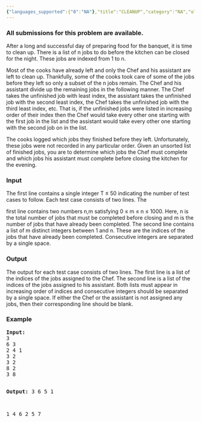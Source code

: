 ```yaml
---
{"languages_supported":{"0":"NA"},"title":"CLEANUP","category":"NA","old_version":true,"problem_code":"CLEANUP","tags":{"0":"NA"},"layout":"problem"}
---
```


<h3> All submissions for this problem are available. </h3><p>After a long and successful day of preparing food for the banquet, it is time to clean up. There is a list of n jobs to do before the kitchen can be closed for the night. These jobs are indexed from 1 to n.</p>
<p>Most of the cooks have already left and only the Chef and his assistant are left to clean up. Thankfully, some of the cooks took care of some of the jobs before they left so only a subset of the n jobs remain. The Chef and his assistant divide up the remaining jobs in the following manner. The Chef takes the unfinished job with least index, the assistant takes the unfinished job with the second least index, the Chef takes the unfinished job with the third least index, etc. That is, if the unfinished jobs were listed in increasing order of their index then the Chef would take every other one starting with the first job in the list and the assistant would take every other one starting with the second job on in the list.</p>
<p>The cooks logged which jobs they finished before they left. Unfortunately, these jobs were not recorded in any particular order. Given an unsorted list  of finished jobs, you are to determine which jobs the Chef must complete and which jobs his assistant must complete before closing the kitchen for the  evening.</p>
<h3>Input</h3>
<p>The first line contains a single integer T ≤ 50 indicating the number of test cases to follow. Each test case consists of two lines. The

first line contains two numbers n,m satisfying 0 ≤    m ≤    n ≤    1000. Here, n is the total number of jobs that must be completed before closing and m is the number of jobs that have already been completed. The second line contains a list of m distinct integers between 1 and n. These are the indices of the jobs that have already been completed. Consecutive integers are separated by a single space.</p>
<h3>Output</h3>
<p>The output for each test case consists of two lines. The first line is a list of the indices of the jobs assigned to the Chef. The second line is a list of the indices of the jobs assigned to his assistant. Both lists must appear in increasing order of indices and consecutive integers should be separated by a single space. If either the Chef or the assistant is not assigned any jobs, then their corresponding line should be blank.</p>
<h3>Example</h3>
<pre><b>Input:</b>
3
6 3
2 4 1
3 2
3 2
8 2
3 8

<b>Output:</b>
3 6
5
1

1 4 6
2 5 7
</pre>
<p></p>    